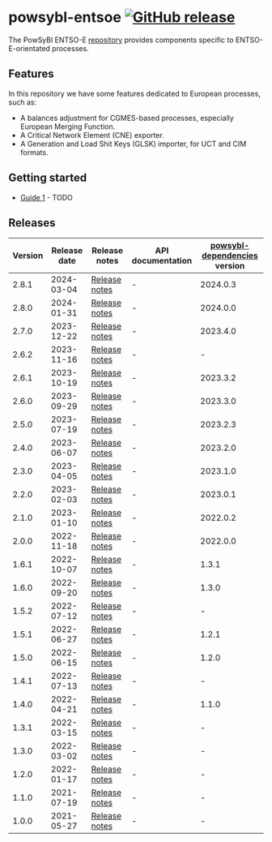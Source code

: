 # powsybl-entsoe [![GitHub release](https://img.shields.io/github/release/powsybl/powsybl-entsoe.svg?sort=semver)](https://github.com/powsybl/powsybl-entsoe/releases/)
The PowSyBl ENTSO-E [repository](https://github.com/powsybl/powsybl-entsoe) provides components specific to ENTSO-E-orientated processes.

## Features  

In this repository we have some features dedicated to European processes, such as:
- A balances adjustment for CGMES-based processes, especially European Merging Function.
- A Critical Network Element (CNE) exporter.
- A Generation and Load Shit Keys (GLSK) importer, for UCT and CIM formats.

## Getting started

- [Guide 1]() - TODO

## Releases

| Version | Release date | Release notes                                                                  | API documentation | [powsybl-dependencies](https://github.com/powsybl/powsybl-dependencies) version |
|---------|--------------|--------------------------------------------------------------------------------|-------------------|---------------------------------------------------------------------------------|
| 2.8.1   | 2024-03-04   | [Release notes](https://github.com/powsybl/powsybl-entsoe/releases/tag/v2.8.1) | -                 | 2024.0.3                                                                        |
| 2.8.0   | 2024-01-31   | [Release notes](https://github.com/powsybl/powsybl-entsoe/releases/tag/v2.8.0) | -                 | 2024.0.0                                                                        |
| 2.7.0   | 2023-12-22   | [Release notes](https://github.com/powsybl/powsybl-entsoe/releases/tag/v2.7.0) | -                 | 2023.4.0                                                                        |
| 2.6.2   | 2023-11-16   | [Release notes](https://github.com/powsybl/powsybl-entsoe/releases/tag/v2.6.2) | -                 | -                                                                               |
| 2.6.1   | 2023-10-19   | [Release notes](https://github.com/powsybl/powsybl-entsoe/releases/tag/v2.6.1) | -                 | 2023.3.2                                                                        |
| 2.6.0   | 2023-09-29   | [Release notes](https://github.com/powsybl/powsybl-entsoe/releases/tag/v2.6.0) | -                 | 2023.3.0                                                                        |
| 2.5.0   | 2023-07-19   | [Release notes](https://github.com/powsybl/powsybl-entsoe/releases/tag/v2.5.0) | -                 | 2023.2.3                                                                        |
| 2.4.0   | 2023-06-07   | [Release notes](https://github.com/powsybl/powsybl-entsoe/releases/tag/v2.4.0) | -                 | 2023.2.0                                                                        |
| 2.3.0   | 2023-04-05   | [Release notes](https://github.com/powsybl/powsybl-entsoe/releases/tag/v2.3.0) | -                 | 2023.1.0                                                                        |
| 2.2.0   | 2023-02-03   | [Release notes](https://github.com/powsybl/powsybl-entsoe/releases/tag/v2.2.0) | -                 | 2023.0.1                                                                        |
| 2.1.0   | 2023-01-10   | [Release notes](https://github.com/powsybl/powsybl-entsoe/releases/tag/v2.1.0) | -                 | 2022.0.2                                                                        |
| 2.0.0   | 2022-11-18   | [Release notes](https://github.com/powsybl/powsybl-entsoe/releases/tag/v2.0.0) | -                 | 2022.0.0                                                                        |
| 1.6.1   | 2022-10-07   | [Release notes](https://github.com/powsybl/powsybl-entsoe/releases/tag/v1.6.1) | -                 | 1.3.1                                                                           |
| 1.6.0   | 2022-09-20   | [Release notes](https://github.com/powsybl/powsybl-entsoe/releases/tag/v1.6.0) | -                 | 1.3.0                                                                           |
| 1.5.2   | 2022-07-12   | [Release notes](https://github.com/powsybl/powsybl-entsoe/releases/tag/v1.5.2) | -                 | -                                                                               |
| 1.5.1   | 2022-06-27   | [Release notes](https://github.com/powsybl/powsybl-entsoe/releases/tag/v1.5.1) | -                 | 1.2.1                                                                           |
| 1.5.0   | 2022-06-15   | [Release notes](https://github.com/powsybl/powsybl-entsoe/releases/tag/v1.5.0) | -                 | 1.2.0                                                                           |
| 1.4.1   | 2022-07-13   | [Release notes](https://github.com/powsybl/powsybl-entsoe/releases/tag/v1.4.1) | -                 | -                                                                               |
| 1.4.0   | 2022-04-21   | [Release notes](https://github.com/powsybl/powsybl-entsoe/releases/tag/v1.4.0) | -                 | 1.1.0                                                                           |
| 1.3.1   | 2022-03-15   | [Release notes](https://github.com/powsybl/powsybl-entsoe/releases/tag/v1.3.1) | -                 | -                                                                               |
| 1.3.0   | 2022-03-02   | [Release notes](https://github.com/powsybl/powsybl-entsoe/releases/tag/v1.3.0) | -                 | -                                                                               |
| 1.2.0   | 2022-01-17   | [Release notes](https://github.com/powsybl/powsybl-entsoe/releases/tag/v1.2.0) | -                 | -                                                                               |
| 1.1.0   | 2021-07-19   | [Release notes](https://github.com/powsybl/powsybl-entsoe/releases/tag/v1.1.0) | -                 | -                                                                               |
| 1.0.0   | 2021-05-27   | [Release notes](https://github.com/powsybl/powsybl-entsoe/releases/tag/v1.0.0) | -                 | -                                                                               |
